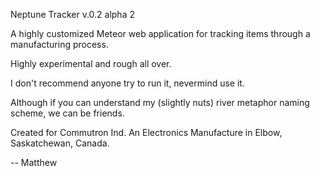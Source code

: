 Neptune Tracker v.0.2 alpha 2

A highly customized Meteor web application for tracking items through a manufacturing process.

Highly experimental and rough all over.

I don't recommend anyone try to run it, nevermind use it.

Although if you can understand my (slightly nuts) river metaphor naming scheme, we can be friends.

Created for Commutron Ind. An Electronics Manufacture in Elbow, Saskatchewan, Canada.

-- Matthew